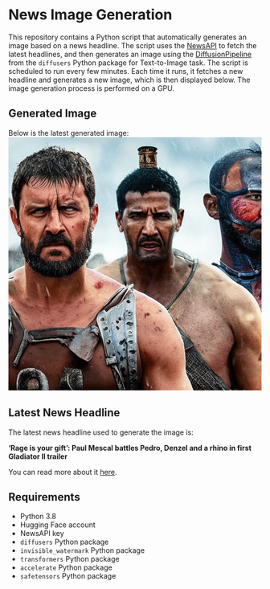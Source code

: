 # News Image Generation
This repository contains a Python script that automatically generates an image based on a news headline. The script uses the [NewsAPI](https://newsapi.org/) to fetch the latest headlines, and then generates an image using the [DiffusionPipeline](https://github.com/huggingface/diffusers) from the `diffusers` Python package for Text-to-Image task.
The script is scheduled to run every few minutes. Each time it runs, it fetches a new headline and generates a new image, which is then displayed below. The image generation process is performed on a GPU.

## Generated Image
Below is the latest generated image:
![Generated Image](image.png)

## Latest News Headline
The latest news headline used to generate the image is:

**‘Rage is your gift’: Paul Mescal battles Pedro, Denzel and a rhino in first Gladiator II trailer**

You can read more about it [here](https://news.google.com/rss/articles/CBMiVGh0dHBzOi8vd3d3LnRoZWd1YXJkaWFuLmNvbS9maWxtL2FydGljbGUvMjAyNC9qdWwvMDkvZ2xhZGlhdG9yLTItdHJhaWxlci1wYXVsLW1lc2NhbNIBVGh0dHBzOi8vYW1wLnRoZWd1YXJkaWFuLmNvbS9maWxtL2FydGljbGUvMjAyNC9qdWwvMDkvZ2xhZGlhdG9yLTItdHJhaWxlci1wYXVsLW1lc2NhbA?oc=5).

## Requirements
- Python 3.8
- Hugging Face account
- NewsAPI key
- `diffusers` Python package
- `invisible_watermark` Python package
- `transformers` Python package
- `accelerate` Python package
- `safetensors` Python package
